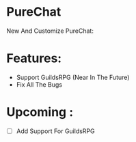 # PureChat

New And Customize PureChat:

# Features:

- Support GuildsRPG (Near In The Future)
- Fix All The Bugs

# Upcoming :

- [ ] Add Support For GuildsRPG
